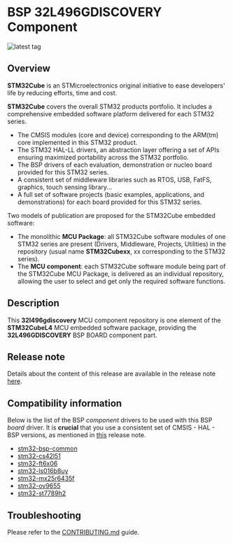 # BSP 32L496GDISCOVERY Component

![latest tag](https://img.shields.io/github/v/tag/STMicroelectronics/32l496gdiscovery.svg?color=brightgreen)

## Overview

**STM32Cube** is an STMicroelectronics original initiative to ease developers' life by reducing efforts, time and cost.

**STM32Cube** covers the overall STM32 products portfolio. It includes a comprehensive embedded software platform delivered for each STM32 series.
   * The CMSIS modules (core and device) corresponding to the ARM(tm) core implemented in this STM32 product.
   * The STM32 HAL-LL drivers, an abstraction layer offering a set of APIs ensuring maximized portability across the STM32 portfolio.
   * The BSP drivers of each evaluation, demonstration or nucleo board provided for this STM32 series.
   * A consistent set of middleware libraries such as RTOS, USB, FatFS, graphics, touch sensing library...
   * A full set of software projects (basic examples, applications, and demonstrations) for each board provided for this STM32 series.

Two models of publication are proposed for the STM32Cube embedded software:
   * The monolithic **MCU Package**: all STM32Cube software modules of one STM32 series are present (Drivers, Middleware, Projects, Utilities) in the repository (usual name **STM32Cubexx**, xx corresponding to the STM32 series).
   * The **MCU component**: each STM32Cube software module being part of the STM32Cube MCU Package, is delivered as an individual repository, allowing the user to select and get only the required software functions.

## Description

This **32l496gdiscovery** MCU component repository is one element of the **STM32CubeL4** MCU embedded software package, providing the **32L496GDISCOVERY** BSP BOARD component part.

## Release note

Details about the content of this release are available in the release note [here](https://htmlpreview.github.io/?https://github.com/STMicroelectronics/32l496gdiscovery/blob/main/Release_Notes.html).

## Compatibility information

Below is the list of the BSP *component* drivers to be used with this BSP *board* driver. It is **crucial** that you use a consistent set of CMSIS - HAL - BSP versions, as mentioned in [this](https://htmlpreview.github.io/?https://github.com/STMicroelectronics/STM32CubeL4/blob/master/Release_Notes.html) release note.

* [stm32-bsp-common](https://github.com/STMicroelectronics/stm32-bsp-common)
* [stm32-cs42l51](https://github.com/STMicroelectronics/stm32-cs42l51)
* [stm32-ft6x06](https://github.com/STMicroelectronics/stm32-ft6x06)
* [stm32-ls016b8uy](https://github.com/STMicroelectronics/stm32-ls016b8uy)
* [stm32-mx25r6435f](https://github.com/STMicroelectronics/stm32-mx25r6435f)
* [stm32-ov9655](https://github.com/STMicroelectronics/stm32-ov9655)
* [stm32-st7789h2](https://github.com/STMicroelectronics/stm32-st7789h2)

## Troubleshooting

Please refer to the [CONTRIBUTING.md](CONTRIBUTING.md) guide.
